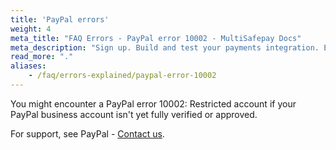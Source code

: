 ```yaml
---
title: 'PayPal errors'
weight: 4
meta_title: "FAQ Errors - PayPal error 10002 - MultiSafepay Docs"
meta_description: "Sign up. Build and test your payments integration. Explore our products and services. Use our API Reference, SDKs, and wrappers. Get support."
read_more: "."
aliases:
    - /faq/errors-explained/paypal-error-10002
---
```


You might encounter a PayPal error 10002: Restricted account if your PayPal business account isn't yet fully verified or approved. 

For support, see PayPal - [Contact us](https://www.paypal.com/us/smarthelp/contact-us).
